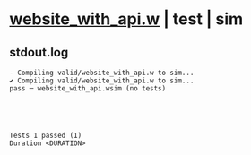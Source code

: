 # [website_with_api.w](../../../../examples/tests/valid/website_with_api.w) | test | sim

## stdout.log
```log
- Compiling valid/website_with_api.w to sim...
✔ Compiling valid/website_with_api.w to sim...
pass ─ website_with_api.wsim (no tests)
 




Tests 1 passed (1) 
Duration <DURATION>

```

